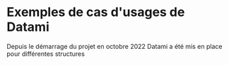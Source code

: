 # Exemples de cas d'usages de Datami

Depuis le démarrage du projet en octobre 2022 Datami a été mis en place pour différentes structures